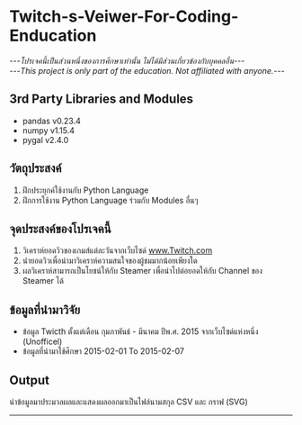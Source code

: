 # Twitch-s-Veiwer-For-Coding-Enducation
*---โปรเจคนี้เป็นส่วนหนึ่งของการศึกษาเท่านั้น ไม่ได้มีส่วนเกี่ยวข้องกับบุคคลอื่น---*</br>
*---This project is only part of the education. Not affiliated with anyone.---*
## 3rd Party Libraries and Modules
- pandas v0.23.4 
- numpy v1.15.4
- pygal v2.4.0

## วัตถุประสงค์
1. ฝึกประยุกค์ใช้งานกับ Python Language
2. ฝึกการใช้งาน Python Language ร่วมกับ Modules อื่นๆ

## จุดประสงค์ของโปรเจคนี้
1. วิเคราห์ยอดวิวของเกมส์แต่ละวันจากเว็บไซด์ www.Twitch.com
2. นำยอดวิวเพื่อนำมาวิเคราห์ความสนใจของผู้ชมมากน้อยเพียงใด
3. ผลวิเคราห์สามารถเป็นโยชน์ให้กับ Steamer เพื่อนำไปต่อยอดให้กับ Channel ของ Steamer ได้

## ข้อมูลที่นำมาวิจัย
- ข้อมูล Twicth ตั้งแต่เดือน กุมภาพันธ์ - มีนาคม ปีพ.ศ. 2015 จากเว็บไซด์แห่งหนึ่ง (Unofficel)
- ข้อมูลที่นำมาใช้ศึกษา 2015-02-01 To 2015-02-07

## Output
นำข้อมูลมาประมวลผลและแสดงผลออกมาเป็นไฟล์นามสกุล CSV และ กราฟ (SVG)

---